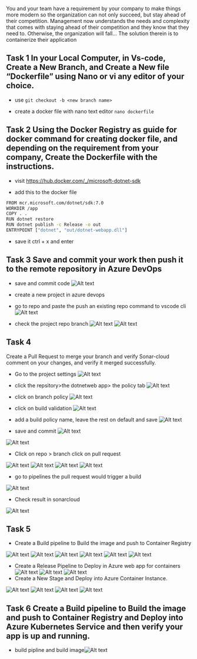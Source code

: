 You and your team have a requirement by your company to make things more modern so the organization can not only succeed, but stay ahead of their competition. Management now understands the needs and complexity that comes with staying ahead of their competition and they know that they need to. Otherwise, the organization will fall… The solution therein is to containerize their application


## Task 1 In your Local Computer, in Vs-code, Create a New Branch, and Create a New file  “Dockerfile”  using Nano or vi  any editor of your choice.




- use `git checkout -b <new branch name>`




- create a docker file with nano text editor
`nano dockerfile`



## Task 2 Using the Docker Registry as guide for docker command for creating docker file, and depending on the requirement from your company, Create the Dockerfile with the instructions.

- visit https://hub.docker.com/_/microsoft-dotnet-sdk


- add this to the docker file

```sh
FROM mcr.microsoft.com/dotnet/sdk:7.0
WORKDIR /app
COPY . .
RUN dotnet restore
RUN dotnet publish -c Release -o out
ENTRYPOINT ["dotnet", "out/dotnet-webapp.dll"]

```

- save it ctrl + x and enter



## Task 3 Save and commit your work then push it  to the remote repository in Azure DevOps

- save and commit code
![Alt text](images/save%20and%20commit.png)

- create a new project in azure devops


- go to repo and paste the push an existing repo command to vscode cli
![Alt text](images/dotnet%20repo.png)

- check the project repo branch
![Alt text](images/dotnet%20docker%20branch.png)
![Alt text](images/dotnet%20docker%20branch1.png)

## Task 4 
Create a Pull Request to merge your branch and verify Sonar-cloud comment on your changes, and verify it merged successfully.

- Go to the project settings 
![Alt text](images/repo.png)
- click the repsitory>the dotnetweb app> the policy tab
![Alt text](images/repo%201.png)
- click on branch policy
![Alt text](images/repo%203.png)
- click on build validation
![Alt text](images/repo%204.png)

- add a build policy name, leave the rest on default  and save
![Alt text](images/repo%205.png)

- save and commit 
![Alt text](images/save%20and%20commit.png)

![Alt text](images/git%20merge%201.png)

- Click on repo > branch click on pull request

![Alt text](images/pull%20req.png)
![Alt text](images/pull%20req%201.png)
![Alt text](images/pull%20req%202.png)
![Alt text](images/pull%20req%203.png)



- go to pipelines the pull request would trigger a build 

![Alt text](images/pull%20req%20project%20settings.png)


- Check result in sonarcloud

![Alt text](images/sonar%20pull%20request.png)




## Task 5 

- Create a Build pipeline to Build the image and push to Container Registry

![Alt text](images/create%20build%20pipeline.png)
![Alt text](images/create%20build%20pipeline%201.png)
![Alt text](images/create%20build%20pipeline%202.png)
![Alt text](images/build%20successful.png)
![Alt text](images/check%20registry.png)
![Alt text](images/image%20in%20ACR.png)

- Create a Release Pipeline to Deploy in Azure web app for containers
![Alt text](images/release%20pipeline%20for%20container%20app.png)
![Alt text](images/sucess.png)
![Alt text](images/sucess1.png)
- Create a New Stage and Deploy into Azure Container Instance.

![Alt text](images/ACI.png)
![Alt text](images/ACI%201.png)
![Alt text](images/ACI%20result.png)
![Alt text](images/ACI%20result1.png)



## Task 6 Create a Build pipeline to Build the image and push to Container Registry and Deploy into Azure Kubernetes Service and then verify your app is up and running.

- build pipline and build image![Alt text](images/aks%20build%20image.png)
 